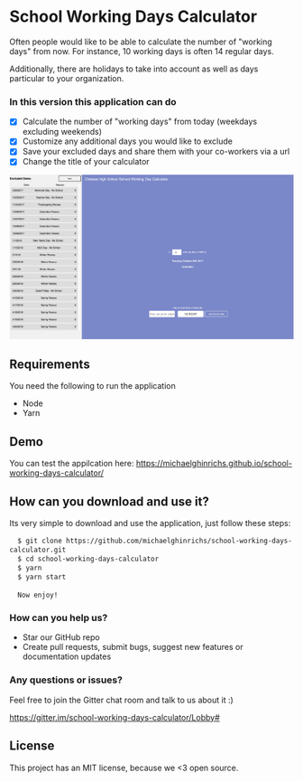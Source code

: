 # School Working Days Calculator

Often people would like to be able to calculate the number of "working days" from now. For instance, 10 working days is often 14 regular days.

Additionally, there are holidays to take into account as well as days particular to your organization.

### In this version this application can do

- [x] Calculate the number of "working days" from today (weekdays excluding weekends)
- [x] Customize any additional days you would like to exclude
- [x] Save your excluded days and share them with your co-workers via a url
- [x] Change the title of your calculator

![home dashboard](prints/ui_screen.png)

## Requirements

You need the following to run the application

- Node
- Yarn

## Demo

You can test the appilcation here:
https://michaelghinrichs.github.io/school-working-days-calculator/

## How can you download and use it?

Its very simple to download and use the application, just follow these steps:

```
  $ git clone https://github.com/michaelghinrichs/school-working-days-calculator.git
  $ cd school-working-days-calculator
  $ yarn
  $ yarn start

  Now enjoy!
```

### How can you help us?

- Star our GitHub repo
- Create pull requests, submit bugs, suggest new features or documentation updates

### Any questions or issues?

Feel free to join the Gitter chat room and talk to us about it :)

https://gitter.im/school-working-days-calculator/Lobby#


## License

This project has an MIT license, because we <3 open source.
